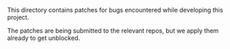 This directory contains patches for bugs encountered while developing this project.

The patches are being submitted to the relevant repos, but we apply them already to get unblocked.